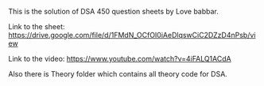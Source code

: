This is the solution of DSA 450 question sheets by Love babbar.

Link to the sheet: https://drive.google.com/file/d/1FMdN_OCfOI0iAeDlqswCiC2DZzD4nPsb/view

Link to the video: https://www.youtube.com/watch?v=4iFALQ1ACdA

Also there is Theory folder which contains all theory code for DSA.
